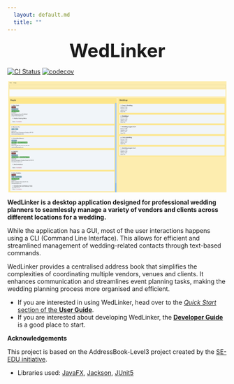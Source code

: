 ```yaml
---
  layout: default.md
  title: ""
---
```


<body>
  <div style="display: flex; justify-content: center; align-items: center;">
    <span class="parisienne-regular" style="font-size: 3em; font-weight: bold;">
      WedLinker
    </span>
  </div>
</body>

[![CI Status](https://github.com/AY2425S1-CS2103T-F15-4/tp/workflows/Java%20CI/badge.svg)](https://github.com/se-edu/addressbook-level3/actions)
[![codecov](https://codecov.io/gh/se-edu/addressbook-level3/branch/master/graph/badge.svg)](https://app.codecov.io/gh/AY2425S1-CS2103T-F15-4/tp)

<div style="display: flex; justify-content: center; align-items: center;">
  <img alt="WedLinker UI" src="images/Ui.png" width="500" onclick="openModal(this)" />
</div>

**WedLinker is a desktop application designed for professional wedding planners to seamlessly manage a variety of 
vendors and clients across different locations for a wedding.** 


While the application has a GUI, most of the user interactions happens using a CLI (Command Line Interface).
This allows for efficient and streamlined management of wedding-related contacts through text-based commands. 

WedLinker provides a centralised address book that simplifies the complexities of coordinating multiple vendors, 
venues and clients. It enhances communication and streamlines event planning tasks, making the wedding planning process 
more organised and efficient. 


* If you are interested in using WedLinker, head over to the [_Quick Start_ section of the **User Guide**](UserGuide.html#quick-start).
* If you are interested about developing WedLinker, the [**Developer Guide**](DeveloperGuide.html) is a good place to start.


**Acknowledgements**

This project is based on the AddressBook-Level3 project created by the [SE-EDU initiative](https://se-education.org).

* Libraries used: [JavaFX](https://openjfx.io/), [Jackson](https://github.com/FasterXML/jackson), [JUnit5](https://github.com/junit-team/junit5)
